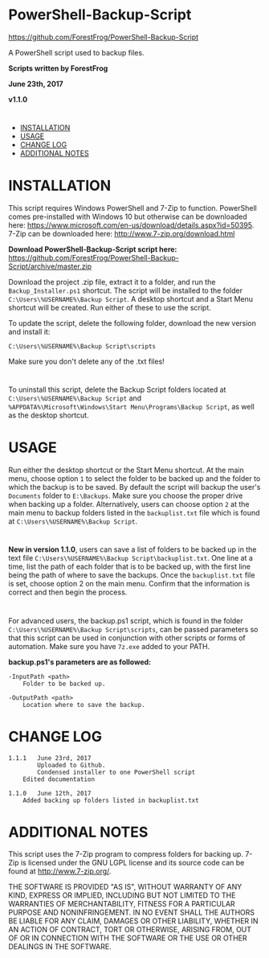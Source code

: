 # PowerShell-Backup-Script
https://github.com/ForestFrog/PowerShell-Backup-Script

A PowerShell script used to backup files.


**Scripts written by ForestFrog**

**June 23th, 2017**

**v1.1.0**
#

 - [INSTALLATION](#installation)
 - [USAGE](#usage)
 - [CHANGE LOG](#change-log)
 - [ADDITIONAL NOTES](#additional-notes)
 
#

# INSTALLATION

This script requires Windows PowerShell and 7-Zip to function. PowerShell comes pre-installed with Windows 10 but otherwise can be downloaded here: https://www.microsoft.com/en-us/download/details.aspx?id=50395. 7-Zip can be downloaded here: http://www.7-zip.org/download.html

**Download PowerShell-Backup-Script script here:** https://github.com/ForestFrog/PowerShell-Backup-Script/archive/master.zip

Download the project .zip file, extract it to a folder, and run the `Backup_Installer.ps1` shortcut. The script will be installed to the folder `C:\Users\%USERNAME%\Backup Script`. A desktop shortcut and a Start Menu shortcut will be created. Run either of these to use the script. 

To update the script, delete the following folder, download the new version and install it:

	C:\Users\%USERNAME%\Backup Script\scripts
Make sure you don't delete any of the .txt files!

#

To uninstall this script, delete the Backup Script folders located at `C:\Users\%USERNAME%\Backup Script` and `%APPDATA%\Microsoft\Windows\Start Menu\Programs\Backup Script`, as well as the desktop shortcut.


# USAGE

Run either the desktop shortcut or the Start Menu shortcut. At the main menu, choose option `1` to select the folder to be backed up and the folder to which the backup is to be saved. By default the script will backup the user's `Documents` folder to `E:\Backups`. Make sure you choose the proper drive when backing up a folder. Alternatively, users can choose option `2` at the main menu to backup folders listed in the `backuplist.txt` file which is found at `C:\Users\%USERNAME%\Backup Script`.

#

**New in version 1.1.0**, users can save a list of folders to be backed up in the text file `C:\Users\%USERNAME%\Backup Script\backuplist.txt`. One line at a time, list the path of each folder that is to be backed up, with the first line being the path of where to save the backups. Once the `backuplist.txt` file is set, choose option 2 on the main menu. Confirm that the information is correct and then begin the process.

#

For advanced users, the backup.ps1 script, which is found in the folder `C:\Users\%USERNAME%\Backup Script\scripts`, can be passed parameters so that this script can be used in conjunction with other scripts or forms of automation. Make sure you have `7z.exe` added to your PATH.

**backup.ps1's parameters are as followed:**

	-InputPath <path>
		Folder to be backed up.
    
	-OutputPath <path>
		Location where to save the backup.


# CHANGE LOG

	1.1.1 	June 23rd, 2017
    		Uploaded to Github.
    		Condensed installer to one PowerShell script
		Edited documentation
    
	1.1.0	June 12th, 2017
		Added backing up folders listed in backuplist.txt


# ADDITIONAL NOTES

This script uses the 7-Zip program to compress folders for backing up. 7-Zip is licensed under the GNU LGPL license and its source code can be found at http://www.7-zip.org/.

THE SOFTWARE IS PROVIDED "AS IS", WITHOUT WARRANTY OF ANY KIND, EXPRESS OR IMPLIED, INCLUDING BUT NOT LIMITED TO THE WARRANTIES OF MERCHANTABILITY, FITNESS FOR A PARTICULAR PURPOSE AND NONINFRINGEMENT. IN NO EVENT SHALL THE AUTHORS BE LIABLE FOR ANY CLAIM, DAMAGES OR OTHER LIABILITY, WHETHER IN AN ACTION OF CONTRACT, TORT OR OTHERWISE, ARISING FROM, OUT OF OR IN CONNECTION WITH THE SOFTWARE OR THE USE OR OTHER DEALINGS IN THE SOFTWARE.
